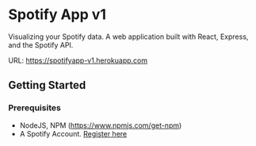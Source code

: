 # Spotify App v1
Visualizing your Spotify data. A web application built with React, Express, and the Spotify API.

URL: https://spotifyapp-v1.herokuapp.com

## Getting Started
### Prerequisites
- NodeJS, NPM (https://www.npmjs.com/get-npm)
- A Spotify Account. [Register here](https://developer.spotify.com/dashboard)